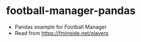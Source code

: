# football-manager-pandas
* Pandas example for Football Manager
* Read from https://fminside.net/players
